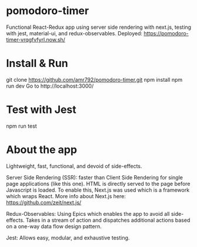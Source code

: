 # pomodoro-timer
Functional React-Redux app using server side rendering with next.js, testing with jest, material-ui, and redux-observables.
Deployed: https://pomodoro-timer-vrqgfvfyrl.now.sh/

# Install & Run
git clone https://github.com/amr792/pomodoro-timer.git
npm install
npm run dev
Go to http://localhost:3000/

# Test with Jest
npm run test

# About the app
Lightweight, fast, functional, and devoid of side-effects.

Server Side Rendering (SSR): faster than Client Side Rendering for single page applications (like this one). HTML is directly served to the page before Javascript is loaded. To enable this, Next.js was used which is a framework which wraps React. More info about Next.js here: https://github.com/zeit/next.js/

Redux-Observables: Using Epics which enables the app to avoid all side-effects. Takes in a stream of action and dispatches additional actions based on a one-way data flow design pattern.

Jest: Allows easy, modular, and exhaustive testing.



